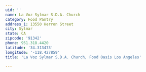 ```yaml
---
uid: ''
name: La Voz Sylmar S.D.A. Church
category: Food Pantry
address_1: 13550 Herron Street
city: Sylmar
state: CA
zipcode: '91342'
phone: 951.318.4420
latitude: '34.313473'
longitude: '-118.427859'
title: 'La Voz Sylmar S.D.A. Church, Food Oasis Los Angeles'

---
```

